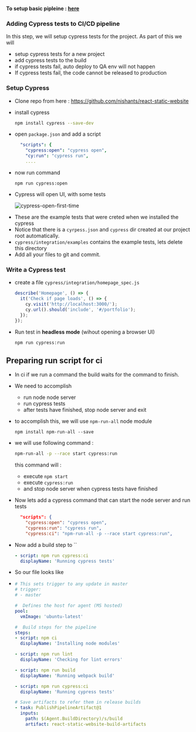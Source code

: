 **To setup basic pipleine : [here](./01-setup-react-website.md)**

### Adding Cypress tests to CI/CD pipeline

In this step, we will setup cypress tests for the project. As part of this we will

- setup cypress tests for a new project
- add cypress tests to the build
- if cypress tests fail, auto deploy to QA env will not happen
- If cypress tests fail, the code cannot be released to production

### Setup Cypress

- Clone repo from here : https://github.com/nishants/react-static-website

- install cypress

  ```bash
  npm install cypress --save-dev
  ```

- open `package.json` and add a script

  ```yaml
    "scripts": {
      "cypress:open": "cypress open",
      "cy:run": "cypress run",
      ....
  ```

- now run command

  ```
  npm run cypress:open
  ```

- Cypress will open UI, with some tests

  ![cypress-open-first-time](/Users/dawn/Desktop/cypress-open-first-time.gif)

* These are the example tests that were creted when we installed the cypress
* Notice that there is a `cyrpess.json` and `cypress` dir created at our project root automatically.
* `cypress/integration/examples` contains the example tests, lets delete this directory
* Add all your files to git and commit.

### Write a Cypress test

- create a file `cypress/integration/homepage_spec.js`

  ```js
  describe('Homepage', () => {
    it('Check if page loads', () => {
      cy.visit('http://localhost:3000/');
      cy.url().should('include', '#/portfolio');
    });
  });
  ```

- Run test in **headless mode** (wihout opening a browser UI)

  ```
  npm run cypress:run
  ```



## Preparing run script for ci

- In ci if we run a command the build waits for the command to finish.

- We need to accomplish 

  - run node node server
  - run cypress tests
  - after tests have finished, stop node server and exit

- to accomplish this, we will use `npm-run-all` node module

  ```
  npm install npm-run-all --save
  ```

  

- we will use following command : 

  ```bash
  npm-run-all -p --race start cypress:run
  ```

  this command will : 

  - execute `npm start`
  - execute `cypress:run`
  - and stop node server when cypress tests have finished

- Now lets add a cypress command that can start the node server and run tests 

  ```json
    "scripts": {
      "cypress:open": "cypress open",
      "cypress:run": "cypress run",
      "cypress:ci": "npm-run-all -p --race start cypress:run",
  ```

- Now add a build step to `` 

  ```yaml
  - script: npm run cypress:ci
    displayName: 'Running cypress tests'
  ```

- So our file looks like 

- ```yaml
  # This sets trigger to any update in master  
  # trigger:
  # - master
  
  #  Defines the host for agent (MS hosted)
  pool:
    vmImage: 'ubuntu-latest'
  
  #  Build steps for the pipeline
  steps:
  - script: npm ci
    displayName: 'Installing node modules'
  
  - script: npm run lint
    displayName: 'Checking for lint errors'
  
  - script: npm run build
    displayName: 'Running webpack build'
  
  - script: npm run cypress:ci
    displayName: 'Running cypress tests'
  
  # Save artifacts to refer them in release builds
  - task: PublishPipelineArtifact@1
    inputs:
      path: $(Agent.BuildDirectory)/s/build
      artifact: react-static-website-build-artifacts
  ```




